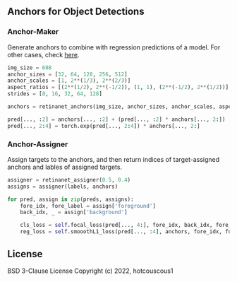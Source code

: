 ## Anchors for Object Detections

### Anchor-Maker
Generate anchors to combine with regression predictions of a model. For other cases, check [here](https://github.com/hotcouscous1/Anchors-for-Object-Detection/issues/1).

```python
img_size = 608
anchor_sizes = [32, 64, 128, 256, 512]
anchor_scales = [1, 2**(1/3), 2**(2/3)]
aspect_ratios = [(2**(1/2), 2**(-1/2)), (1, 1), (2**(-1/2), 2**(1/2))]
strides = [8, 16, 32, 64, 128]

anchors = retinanet_anchors(img_size, anchor_sizes, anchor_scales, aspect_ratios, strides)

pred[..., :2] = anchors[..., :2] + (pred[..., :2] * anchors[..., 2:])
pred[..., 2:4] = torch.exp(pred[..., 2:4]) * anchors[..., 2:]
```

### Anchor-Assigner
Assign targets to the anchors, and then return indices of target-assigned anchors and lables of assigned targets.

```python
assigner = retinanet_assigner(0.5, 0.4)
assigns = assigner(labels, anchors)

for pred, assign in zip(preds, assigns):
    fore_idx, fore_label = assign['foreground']
    back_idx, _ = assign['background']

    cls_loss = self.focal_loss(pred[..., 4:], fore_idx, back_idx, fore_label[..., 4:])
    reg_loss = self.smooothL1_loss(pred[..., :4], anchors, fore_idx, fore_label[..., :4])
``` 

## License
BSD 3-Clause License Copyright (c) 2022, hotcouscous1

